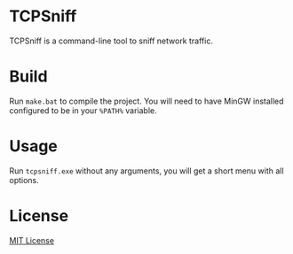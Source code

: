 # TCPSniff
TCPSniff is a command-line tool to sniff network traffic.

# Build
Run ```make.bat``` to compile the project. You will need to have MinGW installed configured to be in your ```%PATH%``` variable.

# Usage
Run ```tcpsniff.exe``` without any arguments, you will get a short menu with all options.

# License
[MIT License](LICENSE)
